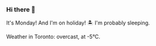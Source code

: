 ### Hi there :wave:

It's Monday! And I'm on holiday! :desert_island: I'm probably sleeping.

Weather in Toronto: overcast, at -5°C.
